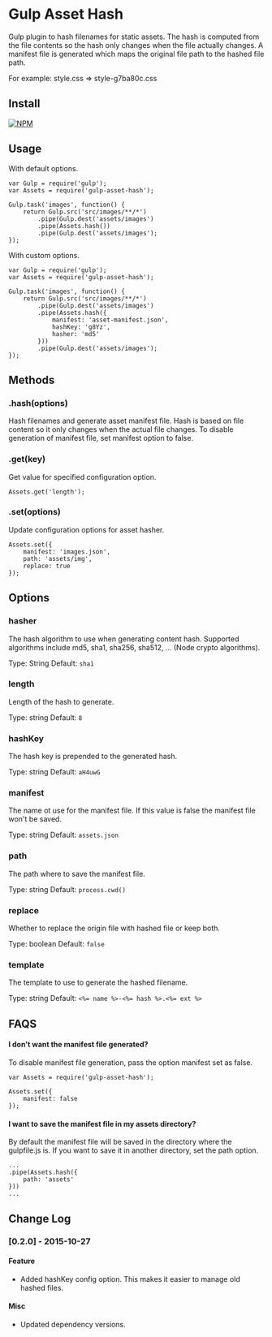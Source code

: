 # Gulp Asset Hash

Gulp plugin to hash filenames for static assets.  The hash is computed from the file contents so the hash only changes when the file actually changes.  A manifest file is generated which maps the original file path to the hashed file path.

For example:  style.css  =>  style-g7ba80c.css



## Install

[![NPM](https://nodei.co/npm/gulp-asset-hash.png?mini=true)](https://nodei.co/npm/gulp-asset-hash/)



## Usage

With default options.

```
var Gulp = require('gulp');
var Assets = require('gulp-asset-hash');

Gulp.task('images', function() {
	return Gulp.src('src/images/**/*')
		.pipe(Gulp.dest('assets/images')
		.pipe(Assets.hash())
		.pipe(Gulp.dest('assets/images');
});
```

With custom options.

```
var Gulp = require('gulp');
var Assets = require('gulp-asset-hash');

Gulp.task('images', function() {
	return Gulp.src('src/images/**/*')
		.pipe(Gulp.dest('assets/images')
		.pipe(Assets.hash({
			manifest: 'asset-manifest.json',
			hashKey: 'g8Yz',
			hasher: 'md5'
		}))
		.pipe(Gulp.dest('assets/images');
});
```


## Methods

### .hash(options)

Hash filenames and generate asset manifest file.  Hash is based on file content so it only changes when the actual file changes.  To disable generation of manifest file, set manifest option to false.


### .get(key)

Get value for specified configuration option.

```
Assets.get('length');
```


### .set(options)

Update configuration options for asset hasher.

```
Assets.set({
	manifest: 'images.json',
	path: 'assets/img',
	replace: true
});
```


## Options

### hasher

The hash algorithm to use when generating content hash.  Supported algorithms include md5, sha1, sha256, sha512, ... (Node crypto algorithms).

Type: String
Default: ` sha1 `


### length

Length of the hash to generate.

Type: string
Default: ` 8 `


### hashKey

The hash key is prepended to the generated hash.

Type: string
Default: ` aH4uwG `


### manifest

The name ot use for the manifest file.  If this value is false the manifest file won't be saved.

Type: string
Default: ` assets.json `


### path

The path where to save the manifest file.

Type: string
Default: ` process.cwd() `


### replace

Whether to replace the origin file with hashed file or keep both.

Type: boolean
Default: ` false `


### template

The template to use to generate the hashed filename.

Type: string
Default: ` <%= name %>-<%= hash %>.<%= ext %> `



## FAQS

#### I don't want the manifest file generated?

To disable manifest file generation, pass the option manifest set as false.

```
var Assets = require('gulp-asset-hash');

Assets.set({
	manifest: false
});
```


#### I want to save the manifest file in my assets directory?

By default the manifest file will be saved in the directory where the gulpfile.js is.  If you want to save it in another directory, set the path option.

```
...
.pipe(Assets.hash({
	path: 'assets'
}))
...
```


## Change Log

### [0.2.0] - 2015-10-27
#### Feature
- Added hashKey config option.  This makes it easier to manage old hashed files.

#### Misc
- Updated dependency versions.